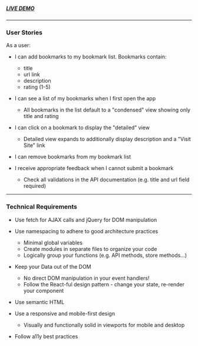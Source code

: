 ##### ***[LIVE DEMO](https://thinkful-ei-shark.github.io/richard-bookmarks-app/)***  
---
### User Stories

As a user:

* I can add bookmarks to my bookmark list. Bookmarks contain:

  * title
  * url link
  * description
  * rating (1-5)
* I can see a list of my bookmarks when I first open the app

  * All bookmarks in the list default to a "condensed" view showing only title and rating
* I can click on a bookmark to display the "detailed" view

  * Detailed view expands to additionally display description and a "Visit Site" link
* I can remove bookmarks from my bookmark list

* I receive appropriate feedback when I cannot submit a bookmark

  * Check all validations in the API documentation (e.g. title and url field required)
     
---

### Technical Requirements

* Use fetch for AJAX calls and jQuery for DOM manipulation

* Use namespacing to adhere to good architecture practices

  * Minimal global variables
  * Create modules in separate files to organize your code
  * Logically group your functions (e.g. API methods, store methods...)
* Keep your Data out of the DOM

  * No direct DOM manipulation in your event handlers!
  * Follow the React-ful design pattern - change your state, re-render your component
* Use semantic HTML

* Use a responsive and mobile-first design

  * Visually and functionally solid in viewports for mobile and desktop
* Follow a11y best practices
